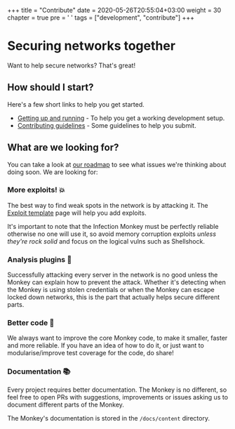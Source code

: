 +++
title = "Contribute"
date = 2020-05-26T20:55:04+03:00
weight = 30
chapter = true
pre = '<i class="fas fa-code"></i> '
tags = ["development", "contribute"] 
+++

# Securing networks together

Want to help secure networks? That's great!

## How should I start?

Here's a few short links to help you get started.

* [Getting up and running](../setup-development-environment) - To help you get a working development setup.
* [Contributing guidelines](https://github.com/guardicore/monkey/blob/master/CONTRIBUTING.md) - Some guidelines to help you submit.

## What are we looking for?

You can take a look at [our roadmap](https://github.com/guardicore/monkey/projects/5) to see what issues we're thinking about doing soon. We are looking for:

### More exploits! 💥

The best way to find weak spots in the network is by attacking it. The [Exploit template](https://github.com/guardicore/monkey/wiki/Exploit-templates) page will help you add exploits.

It's important to note that the Infection Monkey must be perfectly reliable otherwise no one will use it, so avoid memory corruption exploits _unless they're rock solid_ and focus on the logical vulns such as Shellshock.

### Analysis plugins 🔬

Successfully attacking every server in the network is no good unless the Monkey can explain how to prevent the attack. Whether it's detecting when the Monkey is using stolen credentials or when the Monkey can escape locked down networks, this is the part that actually helps secure different parts.

### Better code 💪

We always want to improve the core Monkey code, to make it smaller, faster and more reliable. If you have an idea of how to do it, or just want to modularise/improve test coverage for the code, do share!

### Documentation 📚

Every project requires better documentation. The Monkey is no different, so feel free to open PRs with suggestions, improvements or issues asking us to document different parts of the Monkey.

The Monkey's documentation is stored in the `/docs/content` directory.
